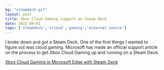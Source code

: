 ```yaml
---
bg: "steamdeck.gif"
layout: post
title: Xbox Cloud Gaming support on Steam Deck
date: 2022-09-01
tags: ['steamdeck','xcloud','gaming','external source']
---
```


I broke down and got a Steam Deck.  One of the first things I wanted to figure out was cloud gaming.  Microsoft has made an official support article
on the process to get Xbox Cloud Gaming up and running on a Steam Deck.

[Xbox Cloud Gaming in Microsoft Edge with Steam Deck](https://support.microsoft.com/en-us/topic/xbox-cloud-gaming-in-microsoft-edge-with-steam-deck-43dd011b-0ce8-4810-8302-965be6d53296)
